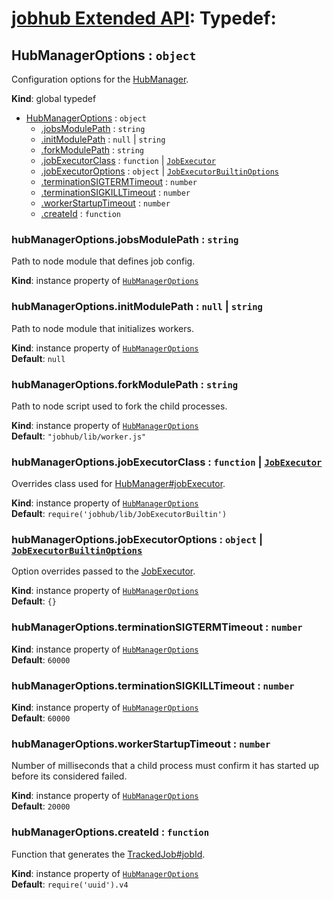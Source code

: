 # [jobhub Extended API](README.md): Typedef:

<a name="HubManagerOptions"></a>

## HubManagerOptions : <code>object</code>
Configuration options for the [HubManager](HubManager.md#HubManager).

**Kind**: global typedef  

* [HubManagerOptions](HubManagerOptions.md#HubManagerOptions) : <code>object</code>
    * [.jobsModulePath](HubManagerOptions.md#HubManagerOptions+jobsModulePath) : <code>string</code>
    * [.initModulePath](HubManagerOptions.md#HubManagerOptions+initModulePath) : <code>null</code> &#124; <code>string</code>
    * [.forkModulePath](HubManagerOptions.md#HubManagerOptions+forkModulePath) : <code>string</code>
    * [.jobExecutorClass](HubManagerOptions.md#HubManagerOptions+jobExecutorClass) : <code>function</code> &#124; <code>[JobExecutor](JobExecutor.md#JobExecutor)</code>
    * [.jobExecutorOptions](HubManagerOptions.md#HubManagerOptions+jobExecutorOptions) : <code>object</code> &#124; <code>[JobExecutorBuiltinOptions](JobExecutorBuiltinOptions.md#JobExecutorBuiltinOptions)</code>
    * [.terminationSIGTERMTimeout](HubManagerOptions.md#HubManagerOptions+terminationSIGTERMTimeout) : <code>number</code>
    * [.terminationSIGKILLTimeout](HubManagerOptions.md#HubManagerOptions+terminationSIGKILLTimeout) : <code>number</code>
    * [.workerStartupTimeout](HubManagerOptions.md#HubManagerOptions+workerStartupTimeout) : <code>number</code>
    * [.createId](HubManagerOptions.md#HubManagerOptions+createId) : <code>function</code>

<a name="HubManagerOptions+jobsModulePath"></a>

### hubManagerOptions.jobsModulePath : <code>string</code>
Path to node module that defines job config.

**Kind**: instance property of <code>[HubManagerOptions](HubManagerOptions.md#HubManagerOptions)</code>  
<a name="HubManagerOptions+initModulePath"></a>

### hubManagerOptions.initModulePath : <code>null</code> &#124; <code>string</code>
Path to node module that initializes workers.

**Kind**: instance property of <code>[HubManagerOptions](HubManagerOptions.md#HubManagerOptions)</code>  
**Default**: <code>null</code>  
<a name="HubManagerOptions+forkModulePath"></a>

### hubManagerOptions.forkModulePath : <code>string</code>
Path to node script used to fork the child processes.

**Kind**: instance property of <code>[HubManagerOptions](HubManagerOptions.md#HubManagerOptions)</code>  
**Default**: <code>&quot;jobhub/lib/worker.js&quot;</code>  
<a name="HubManagerOptions+jobExecutorClass"></a>

### hubManagerOptions.jobExecutorClass : <code>function</code> &#124; <code>[JobExecutor](JobExecutor.md#JobExecutor)</code>
Overrides class used for [HubManager#jobExecutor](HubManager.md#HubManager+jobExecutor).

**Kind**: instance property of <code>[HubManagerOptions](HubManagerOptions.md#HubManagerOptions)</code>  
**Default**: <code>require(&#x27;jobhub/lib/JobExecutorBuiltin&#x27;)</code>  
<a name="HubManagerOptions+jobExecutorOptions"></a>

### hubManagerOptions.jobExecutorOptions : <code>object</code> &#124; <code>[JobExecutorBuiltinOptions](JobExecutorBuiltinOptions.md#JobExecutorBuiltinOptions)</code>
Option overrides passed to the [JobExecutor](JobExecutor.md#JobExecutor).

**Kind**: instance property of <code>[HubManagerOptions](HubManagerOptions.md#HubManagerOptions)</code>  
**Default**: <code>{}</code>  
<a name="HubManagerOptions+terminationSIGTERMTimeout"></a>

### hubManagerOptions.terminationSIGTERMTimeout : <code>number</code>
**Kind**: instance property of <code>[HubManagerOptions](HubManagerOptions.md#HubManagerOptions)</code>  
**Default**: <code>60000</code>  
<a name="HubManagerOptions+terminationSIGKILLTimeout"></a>

### hubManagerOptions.terminationSIGKILLTimeout : <code>number</code>
**Kind**: instance property of <code>[HubManagerOptions](HubManagerOptions.md#HubManagerOptions)</code>  
**Default**: <code>60000</code>  
<a name="HubManagerOptions+workerStartupTimeout"></a>

### hubManagerOptions.workerStartupTimeout : <code>number</code>
Number of milliseconds that a child process must confirm it has started up before its considered failed.

**Kind**: instance property of <code>[HubManagerOptions](HubManagerOptions.md#HubManagerOptions)</code>  
**Default**: <code>20000</code>  
<a name="HubManagerOptions+createId"></a>

### hubManagerOptions.createId : <code>function</code>
Function that generates the [TrackedJob#jobId](TrackedJob.md#TrackedJob+jobId).

**Kind**: instance property of <code>[HubManagerOptions](HubManagerOptions.md#HubManagerOptions)</code>  
**Default**: <code>require(&#x27;uuid&#x27;).v4</code>  
